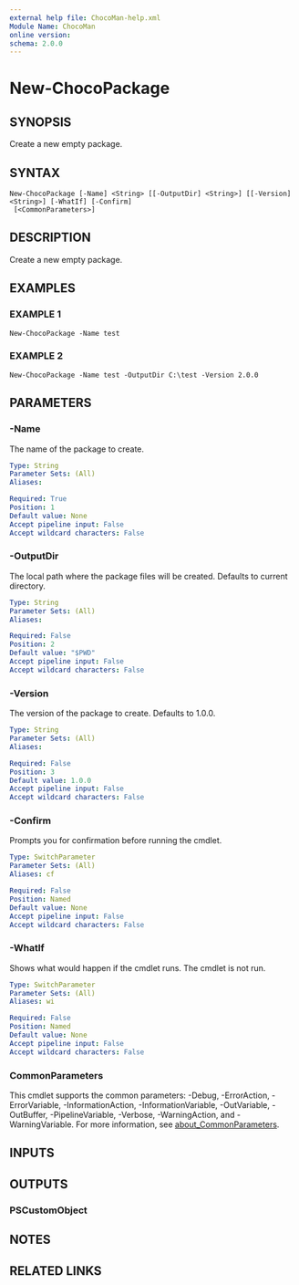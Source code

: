 ```yaml
---
external help file: ChocoMan-help.xml
Module Name: ChocoMan
online version:
schema: 2.0.0
---
```


# New-ChocoPackage

## SYNOPSIS
Create a new empty package.

## SYNTAX

```
New-ChocoPackage [-Name] <String> [[-OutputDir] <String>] [[-Version] <String>] [-WhatIf] [-Confirm]
 [<CommonParameters>]
```

## DESCRIPTION
Create a new empty package.

## EXAMPLES

### EXAMPLE 1
```
New-ChocoPackage -Name test
```

### EXAMPLE 2
```
New-ChocoPackage -Name test -OutputDir C:\test -Version 2.0.0
```

## PARAMETERS

### -Name
The name of the package to create.

```yaml
Type: String
Parameter Sets: (All)
Aliases:

Required: True
Position: 1
Default value: None
Accept pipeline input: False
Accept wildcard characters: False
```

### -OutputDir
The local path where the package files will be created.
Defaults to current directory.

```yaml
Type: String
Parameter Sets: (All)
Aliases:

Required: False
Position: 2
Default value: "$PWD"
Accept pipeline input: False
Accept wildcard characters: False
```

### -Version
The version of the package to create.
Defaults to 1.0.0.

```yaml
Type: String
Parameter Sets: (All)
Aliases:

Required: False
Position: 3
Default value: 1.0.0
Accept pipeline input: False
Accept wildcard characters: False
```

### -Confirm
Prompts you for confirmation before running the cmdlet.

```yaml
Type: SwitchParameter
Parameter Sets: (All)
Aliases: cf

Required: False
Position: Named
Default value: None
Accept pipeline input: False
Accept wildcard characters: False
```

### -WhatIf
Shows what would happen if the cmdlet runs.
The cmdlet is not run.

```yaml
Type: SwitchParameter
Parameter Sets: (All)
Aliases: wi

Required: False
Position: Named
Default value: None
Accept pipeline input: False
Accept wildcard characters: False
```

### CommonParameters
This cmdlet supports the common parameters: -Debug, -ErrorAction, -ErrorVariable, -InformationAction, -InformationVariable, -OutVariable, -OutBuffer, -PipelineVariable, -Verbose, -WarningAction, and -WarningVariable. For more information, see [about_CommonParameters](http://go.microsoft.com/fwlink/?LinkID=113216).

## INPUTS

## OUTPUTS

### PSCustomObject
## NOTES

## RELATED LINKS
